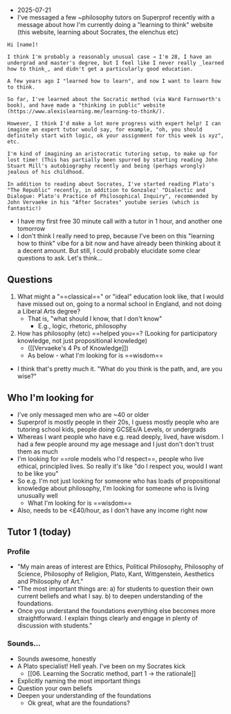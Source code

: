 - 2025-07-21
- I've messaged a few ~philosophy tutors on Superprof recently with a message about how I'm currently doing a "learning to think" website (this website, learning about Socrates, the elenchus etc)

```
Hi [name]!  
  
I think I'm probably a reasonably unusual case → I'm 28, I have an undergrad and master's degree, but I feel like I never really _learned how to think_, and didn't get a particularly good education.  
  
A few years ago I "learned how to learn", and now I want to learn how to think.  
  
So far, I've learned about the Socratic method (via Ward Farnsworth's book), and have made a "thinking in public" website (https://www.alexislearning.me/learning-to-think/).  
  
However, I think I'd make a lot more progress with expert help! I can imagine an expert tutor would say, for example, "oh, you should definitely start with logic, ok your assignment for this week is xyz", etc.  

I'm kind of imagining an aristocratic tutoring setup, to make up for lost time! (This has partially been spurred by starting reading John Stuart Mill's autobiography recently and being (perhaps wrongly) jealous of his childhood.  
  
In addition to reading about Socrates, I've started reading Plato's "The Republic" recently, in addition to Gonzalez' "Dialectic and Dialogue: Plato's Practice of Philosophical Inquiry", recommended by John Vervaeke in his "After Socrates" youtube series (which is fantastic!)
```

- I have my first free 30 minute call with a tutor in 1 hour, and another one tomorrow
- I don't think I really need to prep, because I've been on this "learning how to think" vibe for a bit now and have already been thinking about it a decent amount. But still, I could probably elucidate some clear questions to ask. Let's think...
## Questions
1. What might a "==classical==" or "ideal" education look like, that I would have missed out on, going to a normal school in England, and not doing a Liberal Arts degree?
	- That is, "what should I know, that I don't know"
		- E.g., logic, rhetoric, philosophy
2. How has philosophy (etc) ==helped you==? (Looking for participatory knowledge, not just propositional knowledge)
	- ([[Vervaeke's 4 Ps of Knowledge]])
	- As below - what I'm looking for is ==wisdom==

- I think that's pretty much it. "What do you think is the path, and, are you wise?"
## Who I'm looking for
- I've only messaged men who are ~40 or older
- Superprof is mostly people in their 20s, I guess mostly people who are tutoring school kids, people doing GCSEs/A Levels, or undergrads
- Whereas I want people who have e.g. read deeply, lived, have wisdom. I had a few people around my age message and I just don't don't trust them as much
- I'm looking for ==role models who I'd respect==, people who live ethical, principled lives. So really it's like "do I respect you, would I want to be like you"
- So e.g. I'm not just looking for someone who has loads of propositional knowledge about philosophy, I'm looking for someone who is living unusually well
	- What I'm looking for is ==wisdom==
- Also, needs to be <£40/hour, as I don't have any income right now
## Tutor 1 (today)
### Profile
- "My main areas of interest are Ethics, Political Philosophy, Philosophy of Science, Philosophy of Religion, Plato, Kant, Wittgenstein, Aesthetics and Philosophy of Art."
- "The most important things are: a) for students to question their own current beliefs and what I say. b) to deepen understanding of the foundations. 
- Once you understand the foundations everything else becomes more straightforward. I explain things clearly and engage in plenty of discussion with students."
### Sounds...
- Sounds awesome, honestly
- A Plato specialist! Hell yeah. I've been on my Socrates kick
	- [[06. Learning the Socratic method, part 1 → the rationale]]
- Explicitly naming the most important things
- Question your own beliefs
- Deepen your understanding of the foundations
	- Ok great, what are the foundations?